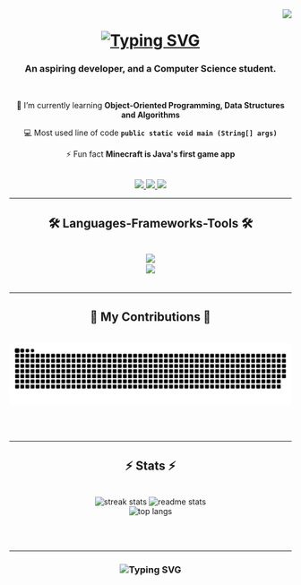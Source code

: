 <img align="right" src="https://visitor-badge.laobi.icu/badge?page_id=ronblitz101.ronblitz101" />

<h1 align="center">
    <a href="https://git.io/typing-svg">
        <img src="https://readme-typing-svg.herokuapp.com/?font=Righteous&size=35&duration=4000&pause=1000&color=93D2BA&center=true&vCenter=true&random=false&width=500&height=70&lines=Hi!%F0%9F%91%8B;I'm+Ron+Silerio!" alt="Typing SVG"/>
    </a>
</h1>

<h3 align="center">An aspiring developer, and a Computer Science student.</h3>

</br>

<div align="center">

🌱 I’m currently learning **Object-Oriented Programming, Data Structures and Algorithms**

💻 Most used line of code **`public static void main (String[] args)`**

⚡ Fun fact **Minecraft is Java's first game app**

</div>

<div align="center">

</br>
<a href="mailto:aaronsilerio8@gmail.com">
    <img src="https://img.shields.io/badge/Gmail-040D12?style=for-the-badge&logo=gmail&logoColor=red"/> 
</a>
<a href="https://linkedin.com/in/aaron-gabriel-silerio">
    <img src="https://img.shields.io/badge/LinkedIn-183D3D?style=for-the-badge&logo=linkedin&logoColor=white" target="_blank"/> 
</a>
<a href="https://www.behance.net/aaronsilerio">
    <img src="https://img.shields.io/badge/-Behance-040D12?style=for-the-badge&logo=behance&logoColor=blue" target="_blank"/> 
</a>

</div>

<hr/>

<h2 align="center">🛠️ Languages-Frameworks-Tools 🛠️</h2>

</br>

<div align="center">
<a href="https://skillicons.dev">
    <img src="https://skillicons.dev/icons?i=java,c,cpp,py"></br>
    <img src="https://skillicons.dev/icons?i=html,css,vscode,git,ae,au,ai,ps,pr"></br></br>
</a>
</div>

<hr/>

<div align="center">
<h2>🐍 My Contributions 🐍</h2>
</br>

<img alt="snake eating my contributions" src="https://raw.githubusercontent.com/ronblitz101/ronblitz101/output/github-contribution-grid-snake.svg"/>

</br></br>
</div>

<hr/>

<h2 align="center">⚡ Stats ⚡</h2>
<br/>
<div align="center">
<img width=370 src="https://streak-stats.demolab.com/?user=ronblitz101&theme=submarine-flowers&border_radius=15" alt="streak stats"/>
<img width=345 src="https://github-readme-stats-eight-beta-23.vercel.app/api?username=ronblitz101&show_icons=true&theme=gruvbox_light&rank_icon=github&border_radius=15" alt="readme stats"/>

<br/>
<img width=325 src="https://github-readme-stats-eight-beta-23.vercel.app/api/top-langs/?username=ronblitz101&hide=HTML,CSS&langs_count=8&theme=noctis_minimus&layout=compact&border_radius=15&count_weight=0.5&size_weight=0.5&exclude_repo=github-readme-stats" alt="top langs"/>
</div>

<br/><br/>

<hr/>

<h3 align="center">
<img src="https://readme-typing-svg.herokuapp.com/?font=Righteous&size=25&duration=4000&pause=1000&color=93D2BA&center=true&vCenter=true&random=false&width=500&height=70&lines=Thank+you+for+visiting!+👌;+Let's+connect!+🤝" alt="Typing SVG"/>
</h3>
<br/>
